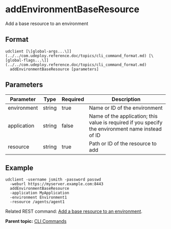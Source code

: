 # addEnvironmentBaseResource

Add a base resource to an environment

## Format

```
udclient [\[global-args...\]](../../com.udeploy.reference.doc/topics/cli_command_format.md) [\[global-flags...\]](../../com.udeploy.reference.doc/topics/cli_command_format.md)
  addEnvironmentBaseResource [parameters]
```

## Parameters

|Parameter|Type|Required|Description|
|---------|----|--------|-----------|
|environment|string|true|Name or ID of the environment|
|application|string|false|Name of the application; this value is required if you specify the environment name instead of ID|
|resource|string|true|Path or ID of the resource to add|

## Example

```
udclient -username jsmith -password passwd 
  -weburl https://myserver.example.com:8443
  addEnvironmentBaseResource
  -application MyApplication
  -environment Environment1
  -resource /agents/agent1
```

Related REST command: [Add a base resource to an environment](rest_cli_environment_addbaseresource_put.md).

**Parent topic:** [CLI Commands](../../com.udeploy.reference.doc/topics/cli_commands.md)

